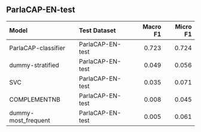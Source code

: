 ## ParlaCAP-EN-test

| Model               | Test Dataset     |   Macro F1 |   Micro F1 |
|:--------------------|:-----------------|-----------:|-----------:|
| ParlaCAP-classifier | ParlaCAP-EN-test |      0.723 |      0.724 |
| dummy-stratified    | ParlaCAP-EN-test |      0.049 |      0.056 |
| SVC                 | ParlaCAP-EN-test |      0.035 |      0.071 |
| COMPLEMENTNB        | ParlaCAP-EN-test |      0.008 |      0.045 |
| dummy-most_frequent | ParlaCAP-EN-test |      0.005 |      0.061 |